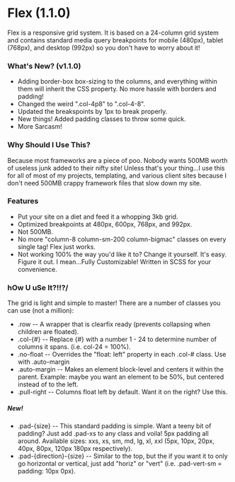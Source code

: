 # Flex (1.1.0)
Flex is a responsive grid system. It is based on a 24-column grid system and contains standard media query breakpoints for mobile (480px), tablet (768px), and desktop (992px) so you don't have to worry about it!

### What's New? (v1.1.0)
- Adding border-box box-sizing to the columns, and everything within them will inherit the CSS property. No more hassle with borders and padding!
- Changed the weird ".col-4p8" to ".col-4-8".
- Updated the breakspoints by 1px to break properly.
- New things! Added padding classes to throw some quick.
- More Sarcasm!

### Why Should I Use This?
Because most frameworks are a piece of poo. Nobody wants 500MB worth of useless junk added to their nifty site! Unless that's your thing...I use this for all of most of my projects, templating, and various client sites because I don't need 500MB crappy framework files that slow down my site.

### Features
- Put your site on a diet and feed it a whopping 3kb grid.
- Optimized breakpoints at 480px, 600px, 768px, and 992px.
- Not 500MB.
- No more "column-8 column-sm-200 column-bigmac" classes on every single tag! Flex just works.
- Not working 100% the way you'd like it to? Change it yourself. It's easy. Figure it out. I mean...Fully Customizable! Written in SCSS for your convenience.

### hOw U uSe It?!!?/
The grid is light and simple to master! There are a number of classes you can use (not a million):
- .row -- A wrapper that is clearfix ready (prevents collapsing when children are floated).
- .col-{#} -- Replace {#} with a number 1 - 24 to determine number of columns it spans. (i.e. col-24 = 100%).
- .no-float -- Overrides the "float: left" property in each .col-# class. Use with .auto-margin
- .auto-margin -- Makes an element block-level and centers it within the parent. Example: maybe you want an element to be 50%, but  centered instead of to the left.
- .pull-right -- Columns float left by default. Want it on the right? Use this.

##### New!
- .pad-{size} -- This standard padding is simple. Want a teeny bit of padding? Just add .pad-xs to any class and voila! 5px padding all around. Available sizes: xxs, xs, sm, md, lg, xl, xxl (5px, 10px, 20px, 40px, 80px, 120px 180px respectively).
- .pad-{direction}-{size} -- Similar to the top, but the if you want it to only go horizontal or vertical, just add "horiz" or "vert" (i.e. .pad-vert-sm = padding: 10px 0px).